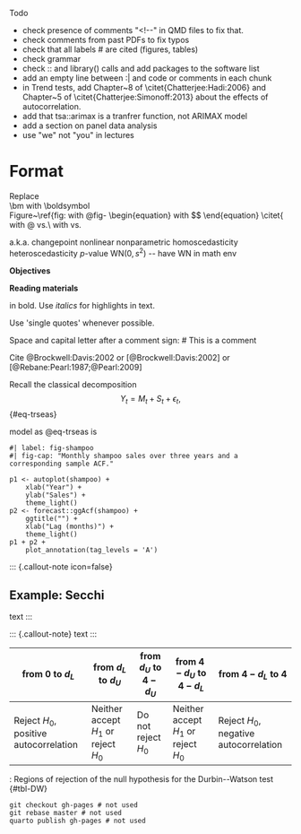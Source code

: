 Todo
- check presence of comments "<!--" in QMD files to fix that.
- check comments from past PDFs to fix typos
- check that all labels # are cited (figures, tables)
- check grammar
- check :: and library() calls and add packages to the software list
- add an empty line between :| and code or comments in each chunk
- in Trend tests, add Chapter~8 of \citet{Chatterjee:Hadi:2006} and Chapter~5 of \citet{Chatterjee:Simonoff:2013} about the effects of autocorrelation.
- add that tsa::arimax is a tranfrer function, not ARIMAX model
- add a section on panel data analysis
- use "we" not "you" in lectures

# Format

Replace  
\bm with \boldsymbol    
Figure~\ref{fig: with @fig-
\begin{equation} with $$
\end{equation}
\citet{ with @
vs.\ with vs. 

a.k.a.
changepoint
nonlinear
nonparametric
homoscedasticity
heteroscedasticity
$p$-value
$\mathrm{WN}(0,s^2)$ -- have WN in math env

**Objectives**

**Reading materials**

in bold. Use *italics* for highlights in text.

Use 'single quotes' whenever possible.

Space and capital letter after a comment sign: # This is a comment

Cite
@Brockwell:Davis:2002
or
[@Brockwell:Davis:2002]
or
[@Rebane:Pearl:1987;@Pearl:2009]

Recall the classical decomposition
$$
Y_t = M_t + S_t + \epsilon_t,
$${#eq-trseas}

model as @eq-trseas is

```{r}
#| label: fig-shampoo
#| fig-cap: "Monthly shampoo sales over three years and a corresponding sample ACF."

p1 <- autoplot(shampoo) +
    xlab("Year") +
    ylab("Sales") +
    theme_light()
p2 <- forecast::ggAcf(shampoo) +
    ggtitle("") +
    xlab("Lag (months)") +
    theme_light()
p1 + p2 +
    plot_annotation(tag_levels = 'A')
```

::: {.callout-note icon=false}

## Example: Secchi

text
:::

::: {.callout-note}
text
:::



| from 0 to $d_{L}$ | from $d_{L}$ to $d_{U}$ | from $d_{U}$ to $4 - d_{U}$ | from $4 - d_{U}$ to $4 - d_{L}$ | from $4 - d_{L}$ to 4 |
|------|------|------|------|------|
| Reject $H_{0}$, positive autocorrelation | Neither accept $H_{1}$ or reject $H_{0}$ | Do not reject $H_{0}$ | Neither accept $H_{1}$ or reject $H_{0}$ | Reject $H_{0}$, negative autocorrelation |

: Regions of rejection of the null hypothesis for the Durbin--Watson test {#tbl-DW}


```
git checkout gh-pages # not used
git rebase master # not used
quarto publish gh-pages # not used
```
